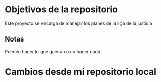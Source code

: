 # Objetivos de la repositorio

Este proyecto se encarga de manejar los planes de la liga de la justicia


## Notas
Pueden hacer lo que quieran o no hacer nada

# Cambios desde mi repositorio local